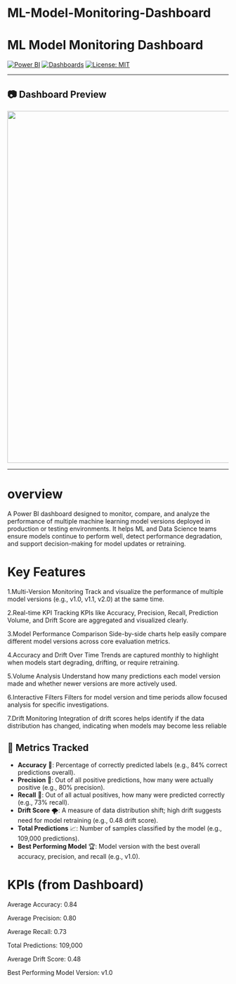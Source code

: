 # ML-Model-Monitoring-Dashboard

# ML Model Monitoring Dashboard

[![Power BI](https://img.shields.io/badge/Power%20BI-Visualization-blue)](#)
[![Dashboards](https://img.shields.io/badge/Dashboards-Analytics-yellow)](#)
[![License: MIT](https://img.shields.io/badge/License-MIT-green.svg)](https://opensource.org/licenses/MIT)

---


## 📷 Dashboard Preview
<img src="Dashboard.png" width="800">


---



# overview

A Power BI dashboard designed to monitor, compare, and analyze the performance of multiple machine learning model versions deployed in production or testing environments.
It helps ML and Data Science teams ensure models continue to perform well, detect performance degradation, and support decision-making for model updates or retraining.


# Key Features
1.Multi-Version Monitoring
Track and visualize the performance of multiple model versions (e.g., v1.0, v1.1, v2.0) at the same time.

2.Real-time KPI Tracking
KPIs like Accuracy, Precision, Recall, Prediction Volume, and Drift Score are aggregated and visualized clearly.

3.Model Performance Comparison
Side-by-side charts help easily compare different model versions across core evaluation metrics.

4.Accuracy and Drift Over Time
Trends are captured monthly to highlight when models start degrading, drifting, or require retraining.

5.Volume Analysis
Understand how many predictions each model version made and whether newer versions are more actively used.

6.Interactive Filters
Filters for model version and time periods allow focused analysis for specific investigations.

7.Drift Monitoring
Integration of drift scores helps identify if the data distribution has changed, indicating when models may become less reliable


## 📏 Metrics Tracked

- **Accuracy** 🎯: Percentage of correctly predicted labels (e.g., 84% correct predictions overall).
- **Precision** 🏹: Out of all positive predictions, how many were actually positive (e.g., 80% precision).
- **Recall** 🧲: Out of all actual positives, how many were predicted correctly (e.g., 73% recall).
- **Drift Score** 🌪️: A measure of data distribution shift; high drift suggests need for model retraining (e.g., 0.48 drift score).
- **Total Predictions** 📈: Number of samples classified by the model (e.g., 109,000 predictions).
- **Best Performing Model** 🏆: Model version with the best overall accuracy, precision, and recall (e.g., v1.0).



 # KPIs (from Dashboard)
Average Accuracy: 0.84

Average Precision: 0.80

Average Recall: 0.73

Total Predictions: 109,000

Average Drift Score: 0.48

Best Performing Model Version: v1.0





